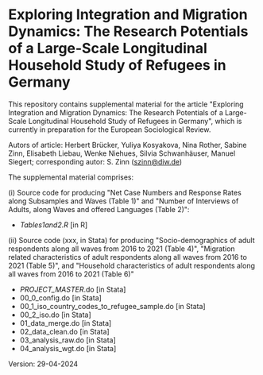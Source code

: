 # Exploring Integration and Migration Dynamics: The Research Potentials of a Large-Scale Longitudinal Household Study of Refugees in Germany
This repository contains supplemental material for the article "Exploring Integration and Migration Dynamics: The Research Potentials of a Large-Scale Longitudinal Household Study of Refugees in Germany", which is currently in preparation for the European Sociological Review.

Autors of article: Herbert Brücker, Yuliya Kosyakova, Nina Rother, Sabine Zinn, Elisabeth Liebau, Wenke Niehues, Silvia Schwanhäuser, Manuel Siegert; corresponding autor: S. Zinn (szinn@diw.de)

The supplemental material comprises:

(i) Source code for producing "Net Case Numbers and Response Rates along Subsamples and Waves (Table 1)" and "Number of Interviews of Adults, along Waves and offered Languages (Table 2)": 
- *Tables1and2.R* [in R]
  
(ii) Source code (xxx, in Stata) for producing "Socio-demographics of adult respondents along all waves from 2016 to 2021 (Table 4)", "Migration related characteristics of adult respondents along all waves from 2016 to 2021 (Table 5)", and "Household characteristics of adult respondents along all waves from 2016 to 2021 (Table 6)"
 - _PROJECT_MASTER_.do [in Stata]
 - 00_0_config.do [in Stata]
 - 00_1_iso_country_codes_to_refugee_sample.do [in Stata]
 - 00_2_iso.do [in Stata]
 - 01_data_merge.do [in Stata]
 - 02_data_clean.do [in Stata]
 - 03_analysis_raw.do [in Stata]
 - 04_analysis_wgt.do [in Stata]

Version: 29-04-2024
